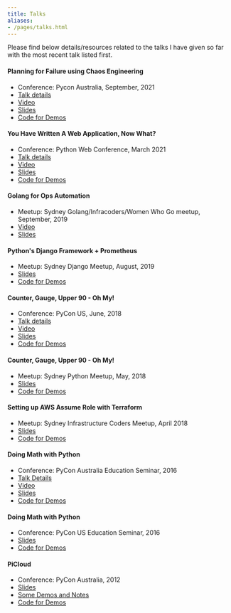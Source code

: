 ```yaml
---
title: Talks
aliases:
- /pages/talks.html
---
```


Please find below details/resources related to the talks I have given so far with the most recent talk listed first.

#### Planning for Failure using Chaos Engineering

- Conference: Pycon Australia, September, 2021
- [Talk details](https://pretalx.com/pycon-au-2021/talk/QBWRZJ/)
- [Video](https://www.youtube.com/watch?v=NywFpab9iAE)
- [Slides](https://github.com/amitsaha/pycon-au-2021/blob/main/slides.pdf)
- [Code for Demos](https://github.com/amitsaha/pycon-au-2021)


#### You Have Written A Web Application, Now What?

- Conference: Python Web Conference, March 2021
- [Talk details](https://2021.pythonwebconf.com/presentations/you-have-written-a-web-application-now-what)
- [Video](https://t.co/lL1ehzPdjM?amp=1)
- [Slides](https://raw.githubusercontent.com/amitsaha/python-web-conf-2021/main/python-web-conf-2021(2).pdf)
- [Code for Demos](https://github.com/amitsaha/python-web-conf-2021)

#### Golang for Ops Automation 

- Meetup: Sydney Golang/Infracoders/Women Who Go meetup, September, 2019
- [Video](https://youtu.be/5nqO_1yKhZE?t=383)
- [Slides](https://bit.ly/2mJCEnn)

#### Python's Django Framework + Prometheus 

- Meetup: Sydney Django Meetup, August, 2019
- [Slides](https://github.com/amitsaha/python-monitoring-talk/blob/master/slides/Django-monitoring-with-prometheus.pdf)
- [Code for Demos](https://github.com/amitsaha/python-monitoring-talk)

#### Counter, Gauge, Upper 90 - Oh My!

- Conference: PyCon US, June, 2018
- [Talk details](https://us.pycon.org/2018/schedule/presentation/133/)
- [Video](https://www.youtube.com/watch?v=R4kMwckrUlg)
- [Slides](https://github.com/amitsaha/python-monitoring-talk/blob/master/slides/pycon-2018.pdf)
- [Code for Demos](https://github.com/amitsaha/python-monitoring-talk)

#### Counter, Gauge, Upper 90 - Oh My! 

- Meetup: Sydney Python Meetup, May, 2018
- [Slides](https://github.com/amitsaha/python-monitoring-talk/blob/master/slides/sypy.pdf)
- [Code for Demos](https://github.com/amitsaha/python-monitoring-talk)

#### Setting up AWS Assume Role with Terraform 

- Meetup: Sydney Infrastructure Coders Meetup, April 2018
- [Slides](https://github.com/amitsaha/aws-assume-role-demo/blob/master/AWS%20EC2%20Assume%20Role%20with%20Terraform.pdf)
- [Code for Demos](https://github.com/amitsaha/aws-assume-role-demo)


#### Doing Math with Python

- Conference: PyCon Australia Education Seminar, 2016
- [Talk Details](https://2016.pycon-au.org/schedule/83/view_talk?day=friday)
- [Video](https://www.youtube.com/watch?v=XJOt4QQgx0A)
- [Slides](https://github.com/doingmathwithpython/pycon-au-2016/blob/master/slides.pdf)
- [Code for Demos](https://github.com/doingmathwithpython/pycon-au-2016)

#### Doing Math with Python 

- Conference: PyCon US Education Seminar, 2016
- [Slides](https://doingmathwithpython.github.io/pycon-us-2016/#/)
- [Code for Demos](https://github.com/doingmathwithpython/pycon-us-2016)

#### PiCloud 

- Conference: PyCon Australia, 2012
- [Slides](https://github.com/amitsaha/picloud-preso/blob/master/slides.pdf)
- [Some Demos and Notes](https://amitksaha.wordpress.com/2012/08/17/pyconau-2012-talk-on-picloud/)
- [Code for Demos](https://github.com/amitsaha/picloud-preso)
